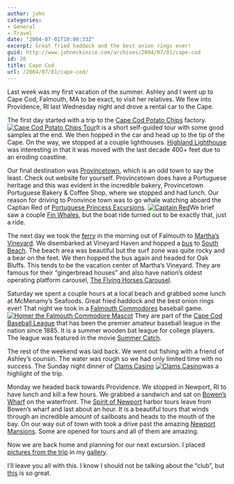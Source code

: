 ```yaml
---
author: john
categories:
- General
- Travel
date: "2004-07-01T10:00:33Z"
excerpt: Great fried haddock and the best onion rings ever!
guid: http://www.johnmckinzie.com/archives/2004/07/01/cape-cod
id: 20
title: Cape Cod
url: /2004/07/01/cape-cod/
---
```


Last week was my first vacation of the summer. Ashley and I went up to Cape Cod, Falmouth, MA to be exact, to visit her relatives. We flew into Providence, RI last Wednesday night and drove a rental car to the Cape. <!--more-->

The first day started with a trip to the [Cape Cod Potato Chips](http://www.capecodchips.com) factory. [<img src="http://www.johnmckinzie.com/gallery/albums/CapeCod/P6240001.thumb.jpg" class="floatLeft" alt="Cape Cod Potato Chips Tour" />](http://www.johnmckinzie.com/gallery/CapeCod/P6240001)It is a short self-guided tour with some good samples at the end. We then hopped in the car and head up to the tip of the Cape. On the way, we stopped at a couple lighthouses. [Highland Lighthouse](http://www.trurohistorical.org) was interesting in that it was moved with the last decade 400+ feet due to an eroding coastline. 

Our final destination was [Provincetown](http://www.provincetown.com/), which is an odd town to say the least. Check out website for yourself. Provincetown does have a Portuguese heritage and this was evident in the incredible bakery, Provincetown Portuguese Bakery & Coffee Shop, where we stopped and had lunch. Our reason for driving to Pronvince town was to go whale watching aboard the Captian Red of [Portuguese Princess Excursions](http://www.princesswhalewatch.com/). [<img src="http://www.johnmckinzie.com/gallery/albums/CapeCod/P6240019.thumb.jpg" class="floatRight" alt="Captain Red" />](http://www.johnmckinzie.com/gallery/CapeCod/P6240019)We brief saw a couple [Fin Whales](http://www.acsonline.org/factpack/finwhl.htm), but the boat ride turned out to be exactly that, just a ride. 

The next day we took the [ferry](http://www.steamshipauthority.com) in the morning out of Falmouth to [Martha&#8217;s Vineyard](http://www.mvol.com). We disembarked at Vineyard Haven and hopped a [bus](http://www.vineyardtransit.com) to [South Beach](http://www.mvy.com/islandinfo/beaches.html). The beach area was beautiful but the surf zone was quite rocky and a bear on the feet. We then hopped the bus again and headed for Oak Bluffs. This tends to be the vacation center of Martha&#8217;s Vineyard. They are famous for their &#8220;gingerbread houses&#8221; and also have nation&#8217;s oldest operating platform carousel, [The Flying Horses Carousel](http://www.mvpreservation.org/carousel.html). 

Saturday we spent a couple hours at a local beach and grabbed some lunch at McMenamy&#8217;s Seafoods. Great fried haddock and the best onion rings ever! That night we took in a [Falmouth Commodores](http://www.falcommodores.org) baseball game.[<img src="http://www.johnmckinzie.com/gallery/albums/CapeCod/27624569861_G.thumb.jpg" class="floatLeft" alt="Homer the Falmouth Commodore Mascot" />](http://www.johnmckinzie.com/gallery/CapeCod/27624569861_G) They are part of the [Cape Cod Baseball League](http://www.capecodbaseball.org) that has been the premier amateur baseball league in the nation since 1885. It is a summer wooden bat league for college players. The league was featured in the movie [Summer Catch](http://www.imdb.com/title/tt0234829/).

The rest of the weekend was laid back. We went out fishing with a friend of Ashley&#8217;s counsin. The water was rough so we had only limited time with no success. The Sunday night dinner of [Clams Casino](http://southernfood.about.com/library/rec03/bl30115b.htm) [<img src="http://www.johnmckinzie.com/gallery/albums/CapeCod/27739343365_G.thumb.jpg" class="floatRight" alt="Clams Casino" />](http://www.johnmckinzie.com/gallery/CapeCod/27739343365_G)was a highlight of the trip.

Monday we headed back towards Providence. We stopped in Newport, RI to have lunch and kill a few hours. We grabbed a sandwich and sat on [Bowen&#8217;s Wharf](http://www.bowenswharf.com) on the waterfront. The [Spirit of Newport](http://www.bowenswharf.com/Pages/Waterfront/Spirit_of_Newport.html) harbor tours leave from Bowen&#8217;s wharf and last about an hour. It is a beautiful tours that winds through an incredible amount of sailboats and heads to the mouth of the bay. On our way out of town with took a drive past the amazing [Newport Mansions](http://www.newportmansions.org/). Some are opened for tours and all of them are amazing.

Now we are back home and planning for our next excursion. I placed [pictures from the trip](http://www.johnmckinzie.com/gallery/CapeCod) in my [gallery](http://www.johnmckinzie.com/gallery).

I&#8217;ll leave you all with this. I know I should not be talking about the &#8220;club&#8221;, but [this](http://www.seanbonner.com/blog/archives/000612.php#000612) is so great.